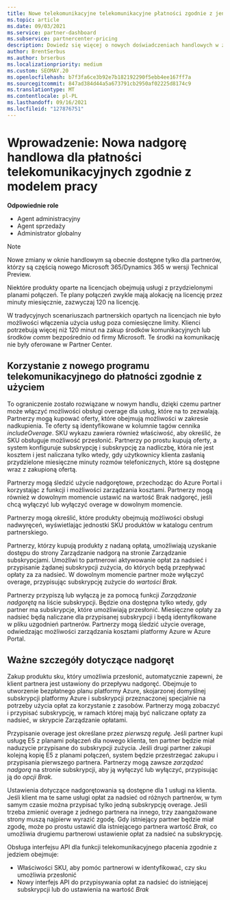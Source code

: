 ```yaml
---
title: Nowe telekomunikacyjne telekomunikacyjne płatności zgodnie z jenem
ms.topic: article
ms.date: 09/03/2021
ms.service: partner-dashboard
ms.subservice: partnercenter-pricing
description: Dowiedz się więcej o nowych doświadczeniach handlowych w zakresie zakupów ofert, które umożliwiają płacenie zgodnie z zatygnieciem.
author: BrentSerbus
ms.author: brserbus
ms.localizationpriority: medium
ms.custom: SEOMAY.20
ms.openlocfilehash: b7f3fa6ce3b92e7b182192290f5ebb4ee167ff7a
ms.sourcegitcommit: 847ad384d44a5a673791cb2950af02225d8174c9
ms.translationtype: MT
ms.contentlocale: pl-PL
ms.lasthandoff: 09/16/2021
ms.locfileid: "127876751"
---
```

# <a name="introduction-new-commerce-overage-for-telco-pay-as-you-go"></a>Wprowadzenie: Nowa nadgorę handlowa dla płatności telekomunikacyjnych zgodnie z modelem pracy

**Odpowiednie role**

- Agent administracyjny
- Agent sprzedaży
- Administrator globalny

> [!NOTE]
> Nowe zmiany w oknie handlowym są obecnie dostępne tylko dla partnerów, którzy są częścią nowego Microsoft 365/Dynamics 365 w wersji Technical Preview.

Niektóre produkty oparte na licencjach obejmują usługi z przydzielonymi planami połączeń. Te plany połączeń zwykle mają alokację na licencję przez minuty miesięcznie, zazwyczaj 120 na licencję.

W tradycyjnych scenariuszach partnerskich opartych na licencjach nie było możliwości włączenia użycia usług poza comiesięczne limity. Klienci potrzebują więcej niż 120 minut na zakup środków komunikacyjnych lub środków *comm* bezpośrednio od firmy Microsoft.  Te środki na komunikację nie były oferowane w Partner Center.

## <a name="using-new-commerce-telco-pay-as-you-go"></a>Korzystanie z nowego programu telekomunikacyjnego do płatności zgodnie z użyciem ##

To ograniczenie zostało rozwiązane w nowym handlu, dzięki czemu partner może włączyć możliwości obsługi overage dla usług, które na to zezwalają. Partnerzy mogą kupować oferty, które obejmują możliwości w zakresie nadkupienia. Te oferty są identyfikowane w kolumnie tagów cennika *includeOverage*. SKU wykazu zawiera również właściwość, aby określić, że SKU obsługuje możliwość przesłonić. Partnerzy po prostu kupują oferty, a system konfiguruje subskrypcję i subskrypcję za nadliczbę, która nie jest kosztem i jest naliczana tylko wtedy, gdy użytkownicy klienta zasłanią przydzielone miesięczne minuty rozmów telefonicznych, które są dostępne wraz z zakupioną ofertą.

Partnerzy mogą śledzić użycie nadgorętowe, przechodząc do Azure Portal i korzystając z funkcji i możliwości zarządzania kosztami. Partnerzy mogą również w dowolnym momencie ustawić  na wartość Brak nadgoręć, jeśli chcą wyłączyć lub wyłączyć overage w dowolnym momencie.

Partnerzy mogą określić, które produkty obejmują możliwości obsługi nadwyręceń, wyświetlając jednostki SKU produktów w katalogu centrum partnerskiego. 

Partnerzy, którzy kupują produkty z nadaną  opłatą, umożliwiają uzyskanie dostępu do strony Zarządzanie nadgorą na stronie Zarządzanie subskrypcjami. Umożliwi to partnerowi aktywowanie opłat za nadsieć i przypisanie żądanej subskrypcji zużycia, do których będą przepływać opłaty za za nadsieć. W dowolnym momencie partner może wyłączyć overage, przypisując subskrypcję zużycie do *wartości Brak.*

Partnerzy przypiszą lub wyłączą je za pomocą funkcji *Zarządzanie nadgorętą* na liście subskrypcji. Będzie ona dostępna tylko wtedy, gdy partner ma subskrypcje, które umożliwiają przesłonić. Miesięczne opłaty za nadsieć będą naliczane dla przypisanej subskrypcji i będą identyfikowane w pliku uzgodnień partnerów. Partnerzy mogą śledzić użycie overage, odwiedzając możliwości zarządzania kosztami platformy Azure w Azure Portal. 

## <a name="important-details-about-overage"></a>Ważne szczegóły dotyczące nadgoręt ##

Zakup produktu sku, który umożliwia przesłonić, automatycznie zapewni, że klient partnera jest ustawiony do przepływu nadgoręć. Obejmuje to utworzenie bezpłatnego planu platformy Azure, skojarzonej domyślnej subskrypcji platformy Azure i subskrypcji przeznaczonej specjalnie na potrzeby użycia opłat za korzystanie z zasobów. Partnerzy mogą zobaczyć i przypisać subskrypcję, w ramach której mają być naliczane opłaty za nadsieć, w skrypcie Zarządzanie opłatami.

Przypisanie overage jest określane przez *pierwszą regułę.* Jeśli partner kupi usługę E5 z planami połączeń dla nowego klienta, ten partner będzie miał naduzycie przypisane do subskrypcji zużycia. Jeśli drugi partner zakupi kolejną kopię E5 z planami połączeń, system będzie przestrzegać zakupu i przypisania pierwszego partnera. Partnerzy mogą zawsze *zarządzać nadgorą* na stronie subskrypcji, aby ją wyłączyć lub wyłączyć, przypisując ją do *opcji Brak.*

Ustawienia dotyczące nadgorętowania są dostępne dla 1 usługi na klienta. Jeśli klient ma te same usługi opłat za nadsieć od różnych partnerów, w tym samym czasie można przypisać tylko jedną subskrypcję overage. Jeśli trzeba zmienić overage z jednego partnera na innego, trzy zaangażowane strony muszą najpierw wyrazić zgodę. Gdy istniejący partner będzie miał zgodę, może po prostu ustawić dla istniejącego partnera wartość *Brak,* co umożliwia drugiemu partnerowi ustawienie opłat za nadsieć na subskrypcję.

Obsługa interfejsu API dla funkcji telekomunikacyjnego płacenia zgodnie z jedziem obejmuje:

- Właściwości SKU, aby pomóc partnerowi w identyfikować, czy sku umożliwia przesłonić
- Nowy interfejs API do przypisywania opłat za nadsieć do istniejącej subskrypcji lub do ustawienia na wartość *Brak*
